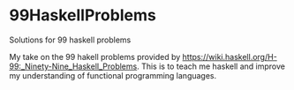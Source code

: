 # 99HaskellProblems
Solutions for 99 haskell problems

My take on the 99 hakell problems provided by https://wiki.haskell.org/H-99:_Ninety-Nine_Haskell_Problems.
This is to teach me haskell and improve my understanding of functional programming languages.
